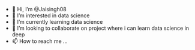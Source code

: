 - 👋 Hi, I’m @Jaisingh08
- 👀 I’m interested in data science
- 🌱 I’m currently learning data science
- 💞️ I’m looking to collaborate on project where i can learn data science in deep
- 📫 How to reach me ...

<!---
Jaisingh08/Jaisingh08 is a ✨ special ✨ repository because its `README.md` (this file) appears on your GitHub profile.
You can click the Preview link to take a look at your changes.
--->
